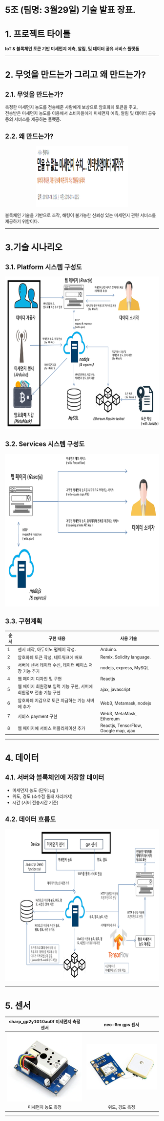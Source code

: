 # 5조 (팀명: 3월29일) 기술 발표 장표.
# 1. 프로젝트 타이틀
<b> IoT & 블록체인 토큰 기반 미세먼지 예측, 알림, 및 데이터 공유 서비스 플랫폼 </b>   

* * *  

# 2. 무엇을 만드는가 그리고 왜 만드는가?
## 2.1. 무엇을 만드는가?  
측정한 미세먼지 농도를 전송해준 사람에게 보상으로 암호화폐 토큰을 주고,  
전송받은 미세먼지 농도를 이용해서 소비자들에게 미세먼지 예측, 알림 및 데이터 공유 등의 서비스를 제공하는 플랫폼.   
## 2.2. 왜 만드는가?
<p align="center">
  <img width="60%" height="200" src="./Resources/news.png">
</p>  
블록체인 기술을 기반으로 조작, 해킹이 불가능한 신뢰성 있는 미세먼지 관련 서비스를 제공하기 위함이다.   

* * *  

# 3.기술 시나리오  

## 3.1. Platform 시스템 구성도
<p align="center">
  <img width="100%" height="500" src="./Resources/tech-sceanario-1.png">
</p> 
  
## 3.2. Services 시스템 구성도
<p align="center">
  <img width="100%" height="500" src="./Resources/tech-sceanario-2.png">
</p>  
  
  
## 3.3. 구현계획
| 순서 | 구현 내용 | 사용 기술 |
| --- | --- | --- |
| 1 | 센서 제작, 아두이노 펌웨어 작성. | Arduino. |
| 2 | 암호화폐 토큰 작성, 네트워크에 배포 | Remix, Solidity language. |
| 3 | 서버에 센서 데이터 수신, 데이터 베이스 저장 기능 추가 | nodejs, express, MySQL |
| 4 | 웹 페이지 디자인 및 구현 | Reactjs |
| 5 | 웹 페이지 회원정보 입력 기능 구현, 서버에 회원정보 전송 기능 구현 | ajax, javascript |
| 6 | 암호화폐 지갑으로 토큰 지급하는 기능 서버에 추가 | Web3, Metamask, nodejs |
| 7 | 서비스 payment 구현 | Web3, MetaMask, Ethereum |
| 8 | 웹 페이지에 서비스 어플리케이션 추가 | Reactjs, TensorFlow, Google map, ajax | 
* * *  

# 4. 데이터  
## 4.1. 서버와 블록체인에 저장할 데이터
  - 미세먼지 농도 (단위: μg )
  - 위도, 경도 (소수점 둘째 자리까지)  
  - 시간 (서버 전송시간 기준)  
  
## 4.2. 데이터 흐름도  
<p align="center">
  <img width="100%" height="500" src="./Resources/Data-flow-3.png">
</p>  

* * *  

# 5. 센서
|  sharp_gp2y1010au0f 미세먼지 측정 센서 | neo-6m gps 센서 |
| :---: | :---: |
|![](./Resources/sharp_gp2y1010au0f.png) | ![](./Resources/neo-6m-gps.png) |  
| 미세먼지 농도 측정 | 위도, 경도 측정 |

* * *  

